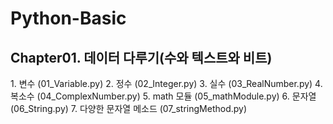 # Python-Basic
<h2>Chapter01. 데이터 다루기(수와 텍스트와 비트)</h2>
1. 변수 (01_Variable.py)
2. 정수 (02_Integer.py)
3. 실수 (03_RealNumber.py)
4. 복소수 (04_ComplexNumber.py)
5. math 모듈 (05_mathModule.py)
6. 문자열 (06_String.py)
7. 다양한 문자열 메소드 (07_stringMethod.py)
